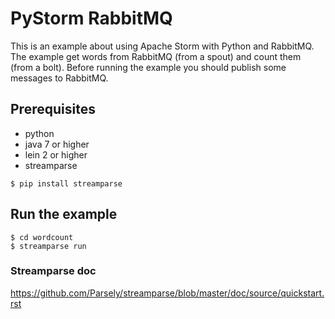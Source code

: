 # PyStorm RabbitMQ

This is an example about using Apache Storm with Python and RabbitMQ. The example get words from RabbitMQ 
(from a spout) and count them (from a bolt). Before running the example you should publish some messages 
to RabbitMQ.


## Prerequisites

- python
- java 7 or higher
- lein 2 or higher
- streamparse

```
$ pip install streamparse
```


## Run the example

```
$ cd wordcount
$ streamparse run
```

### Streamparse doc

https://github.com/Parsely/streamparse/blob/master/doc/source/quickstart.rst


